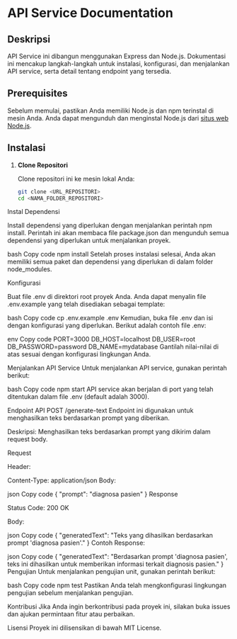 # API Service Documentation

## Deskripsi

API Service ini dibangun menggunakan Express dan Node.js. Dokumentasi ini mencakup langkah-langkah untuk instalasi, konfigurasi, dan menjalankan API service, serta detail tentang endpoint yang tersedia.

## Prerequisites

Sebelum memulai, pastikan Anda memiliki Node.js dan npm terinstal di mesin Anda. Anda dapat mengunduh dan menginstal Node.js dari [situs web Node.js](https://nodejs.org/).

## Instalasi

1. **Clone Repositori**

   Clone repositori ini ke mesin lokal Anda:

   ```bash
   git clone <URL_REPOSITORI>
   cd <NAMA_FOLDER_REPOSITORI>
Instal Dependensi

Install dependensi yang diperlukan dengan menjalankan perintah npm install. Perintah ini akan membaca file package.json dan mengunduh semua dependensi yang diperlukan untuk menjalankan proyek.

bash
Copy code
npm install
Setelah proses instalasi selesai, Anda akan memiliki semua paket dan dependensi yang diperlukan di dalam folder node_modules.

Konfigurasi

Buat file .env di direktori root proyek Anda. Anda dapat menyalin file .env.example yang telah disediakan sebagai template:

bash
Copy code
cp .env.example .env
Kemudian, buka file .env dan isi dengan konfigurasi yang diperlukan. Berikut adalah contoh file .env:

env
Copy code
PORT=3000
DB_HOST=localhost
DB_USER=root
DB_PASSWORD=password
DB_NAME=mydatabase
Gantilah nilai-nilai di atas sesuai dengan konfigurasi lingkungan Anda.

Menjalankan API Service
Untuk menjalankan API service, gunakan perintah berikut:

bash
Copy code
npm start
API service akan berjalan di port yang telah ditentukan dalam file .env (default adalah 3000).

Endpoint API
POST /generate-text
Endpoint ini digunakan untuk menghasilkan teks berdasarkan prompt yang diberikan.

Deskripsi: Menghasilkan teks berdasarkan prompt yang dikirim dalam request body.

Request

Header:

Content-Type: application/json
Body:

json
Copy code
{
  "prompt": "diagnosa pasien"
}
Response

Status Code: 200 OK

Body:

json
Copy code
{
  "generatedText": "Teks yang dihasilkan berdasarkan prompt 'diagnosa pasien'."
}
Contoh Response:

json
Copy code
{
  "generatedText": "Berdasarkan prompt 'diagnosa pasien', teks ini dihasilkan untuk memberikan informasi terkait diagnosis pasien."
}
Pengujian
Untuk menjalankan pengujian unit, gunakan perintah berikut:

bash
Copy code
npm test
Pastikan Anda telah mengkonfigurasi lingkungan pengujian sebelum menjalankan pengujian.

Kontribusi
Jika Anda ingin berkontribusi pada proyek ini, silakan buka issues dan ajukan permintaan fitur atau perbaikan.

Lisensi
Proyek ini dilisensikan di bawah MIT License.
